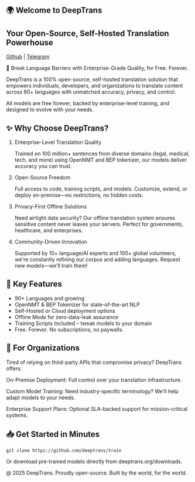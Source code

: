 🌍 Welcome to DeepTrans
-----------------------------------------
## Your Open-Source, Self-Hosted Translation Powerhouse

[Github](https://github.com/deeptrans-org) | [Telegram](https://t.me/deeptrans_org)

🚀 Break Language Barriers with Enterprise-Grade Quality, for Free. Forever.

DeepTrans is a 100% open-source, self-hosted translation solution that empowers individuals, developers, and organizations to translate content across 80+ languages with unmatched accuracy, privacy, and control. 

All models are free forever, backed by enterprise-level training, and designed to evolve with your needs.

## ✨ Why Choose DeepTrans?

1. Enterprise-Level Translation Quality

    Trained on 100 million+ sentences from diverse domains (legal, medical, tech, and more) using OpenNMT and BEP tokenizer, our models deliver accuracy you can trust.

2. Open-Source Freedom

    Full access to code, training scripts, and models. Customize, extend, or deploy on-premise—no restrictions, no hidden costs.

3. Privacy-First Offline Solutions

    Need airtight data security? Our offline translation system ensures sensitive content never leaves your servers. Perfect for governments, healthcare, and enterprises.

4. Community-Driven Innovation

    Supported by 10+ language/AI experts and 100+ global volunteers, we're constantly refining our corpus and adding languages. Request new models—we'll train them!

## 🔧 Key Features

- 90+ Languages and growing
- OpenNMT & BEP Tokenizer for state-of-the-art NLP
- Self-Hosted or Cloud deployment options
- Offline Mode for zero-data-leak assurance
- Training Scripts Included – tweak models to your domain
- Free. Forever. No subscriptions, no paywalls.

## 🏢 For Organizations

Tired of relying on third-party APIs that compromise privacy? DeepTrans offers:

On-Premise Deployment: Full control over your translation infrastructure.

Custom Model Training: Need industry-specific terminology? We'll help adapt models to your needs.

Enterprise Support Plans: Optional SLA-backed support for mission-critical systems.

## 📥 Get Started in Minutes

    git clone https://github.com/deeptrans/train

Or download pre-trained models directly from deeptrans.org/downloads.

@ 2025 DeepTrans. Proudly open-source. Built by the world, for the world.
